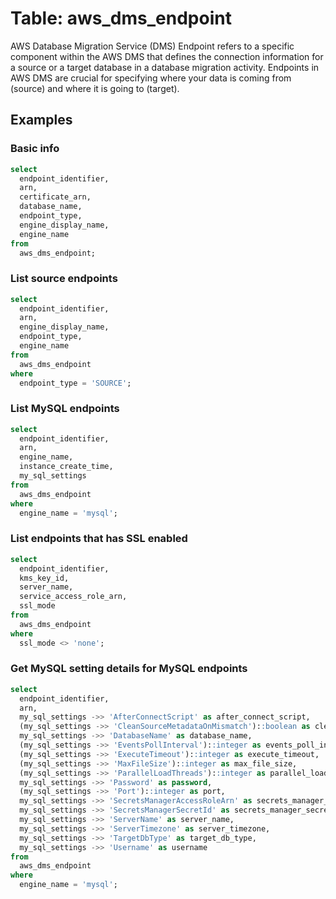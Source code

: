 # Table: aws_dms_endpoint

AWS Database Migration Service (DMS) Endpoint refers to a specific component within the AWS DMS that defines the connection information for a source or a target database in a database migration activity. Endpoints in AWS DMS are crucial for specifying where your data is coming from (source) and where it is going to (target).

## Examples

### Basic info

```sql
select
  endpoint_identifier,
  arn,
  certificate_arn,
  database_name,
  endpoint_type,
  engine_display_name,
  engine_name
from
  aws_dms_endpoint;
```

### List source endpoints

```sql
select
  endpoint_identifier,
  arn,
  engine_display_name,
  endpoint_type,
  engine_name
from
  aws_dms_endpoint
where
  endpoint_type = 'SOURCE';
```

### List MySQL endpoints

```sql
select
  endpoint_identifier,
  arn,
  engine_name,
  instance_create_time,
  my_sql_settings
from
  aws_dms_endpoint
where
  engine_name = 'mysql';
```

### List endpoints that has SSL enabled

```sql
select
  endpoint_identifier,
  kms_key_id,
  server_name,
  service_access_role_arn,
  ssl_mode
from
  aws_dms_endpoint
where
  ssl_mode <> 'none';
```

### Get MySQL setting details for MySQL endpoints

```sql
select
  endpoint_identifier,
  arn,
  my_sql_settings ->> 'AfterConnectScript' as after_connect_script,
  (my_sql_settings ->> 'CleanSourceMetadataOnMismatch')::boolean as clean_source_metadata_on_mismatch,
  my_sql_settings ->> 'DatabaseName' as database_name,
  (my_sql_settings ->> 'EventsPollInterval')::integer as events_poll_interval,
  (my_sql_settings ->> 'ExecuteTimeout')::integer as execute_timeout,
  (my_sql_settings ->> 'MaxFileSize')::integer as max_file_size,
  (my_sql_settings ->> 'ParallelLoadThreads')::integer as parallel_load_threads,
  my_sql_settings ->> 'Password' as password,
  (my_sql_settings ->> 'Port')::integer as port,
  my_sql_settings ->> 'SecretsManagerAccessRoleArn' as secrets_manager_access_role_arn,
  my_sql_settings ->> 'SecretsManagerSecretId' as secrets_manager_secret_id,
  my_sql_settings ->> 'ServerName' as server_name,
  my_sql_settings ->> 'ServerTimezone' as server_timezone,
  my_sql_settings ->> 'TargetDbType' as target_db_type,
  my_sql_settings ->> 'Username' as username
from
  aws_dms_endpoint
where
  engine_name = 'mysql';
```
